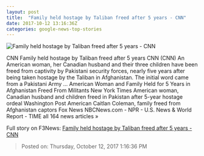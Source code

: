 ```yaml
---
layout: post
title:  "Family held hostage by Taliban freed after 5 years - CNN"
date: 2017-10-12 13:16:36Z
categories: google-news-top-stories
---
```


![Family held hostage by Taliban freed after 5 years - CNN](http://i2.cdn.cnn.com/cnnnext/dam/assets/161220122814-caitlin-coleman-video-super-tease.jpg)

CNN Family held hostage by Taliban freed after 5 years CNN (CNN) An American woman, her Canadian husband and their three children have been freed from captivity by Pakistani security forces, nearly five years after being taken hostage by the Taliban in Afghanistan. The initial word came from a Pakistani Army ... American Woman and Family Held for 5 Years in Afghanistan Freed From Militants New York Times American woman, Canadian husband and children freed in Pakistan after 5-year hostage ordeal Washington Post American Caitlan Coleman, family freed from Afghanistan captors Fox News NBCNews.com - NPR - U.S. News & World Report - TIME all 164 news articles »


Full story on F3News: [Family held hostage by Taliban freed after 5 years - CNN](http://www.f3nws.com/n/QJaFFH)

> Posted on: Thursday, October 12, 2017 1:16:36 PM
